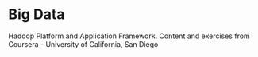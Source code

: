 # Big Data
Hadoop Platform and Application Framework. Content and exercises from Coursera - University of California, San Diego
